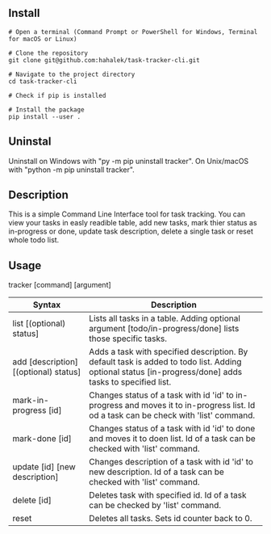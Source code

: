 ## Install  

```shell
# Open a terminal (Command Prompt or PowerShell for Windows, Terminal for macOS or Linux)

# Clone the repository
git clone git@github.com:hahalek/task-tracker-cli.git

# Navigate to the project directory
cd task-tracker-cli

# Check if pip is installed

# Install the package
pip install --user .

```
  
## Uninstal  
Uninstall on Windows with "py -m pip uninstall tracker". On Unix/macOS with "python -m pip uninstall tracker".  
  
## Description  
This is a simple Command Line Interface tool for task tracking. You can view your tasks in easly readible table, add new tasks, mark thier status as in-progress or done, update task description, delete a single task or reset whole todo list.  
  
## Usage  
tracker [command] [argument]  

| Syntax      | Description |
| ----------- | ----------- |
| list [(optional) status]      | Lists all tasks in a table. Adding optional argument [todo/in-progress/done] lists those specific tasks. |
| add [description] [(optional) status]      | Adds a task with specified description. By default task is added to todo list. Adding optional status [in-progress/done] adds tasks to specified list. |
| mark-in-progress [id]      | Changes status of a task with id 'id' to in-progress and moves it to in-progress list. Id od a task can be check with 'list' command. |
| mark-done [id]      | Changes status of a task with id 'id' to done and moves it to doen list. Id of a task can be checked with 'list' command. |
| update [id] [new description]      | Changes description of a task with id 'id' to new description. Id of a task can be checked with 'list' command. |
| delete [id]      | Deletes task with specified id. Id of a task can be checked by 'list' command. |
| reset      | Deletes all tasks. Sets id counter back to 0. |
